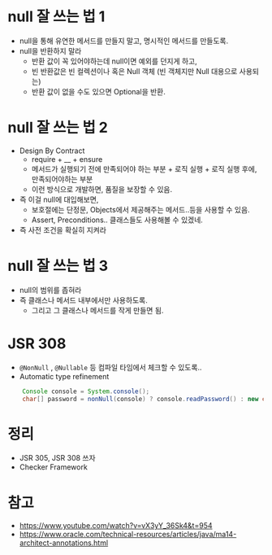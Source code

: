 # null 잘 쓰는 법 1
- null을 통해 유연한 메서드를 만들지 말고, 명시적인 메서드를 만들도록.
- null을 반환하지 말라
    - 반환 값이 꼭 있어야하는데 null이면 예외를 던지게 하고,
    - 빈 반환값은 빈 컬렉션이나 혹은 Null 객체 (빈 객체지만 Null 대용으로 사용되는)
    - 반환 값이 없을 수도 있으면 Optional을 반환.

# null 잘 쓰는 법 2
- Design By Contract
    - require + __ + ensure
    - 메서드가 실행되기 전에 만족되어야 하는 부분 + 로직 실행 + 로직 실행 후에, 만족되어야하는 부분
    - 이런 방식으로 개발하면, 품질을 보장할 수 있음.
- 즉 이걸 null에 대입해보면,
    - 보호절에는 단정문, Objects에서 제공해주는 메서드..등을 사용할 수 있음.
    - Assert, Preconditions.. 클래스들도 사용해볼 수 있겠네.
- 즉 사전 조건을 확실히 지켜라

# null 잘 쓰는 법 3
- null의 범위를 좁혀라
- 즉 클래스나 메서드 내부에서만 사용하도록. 
    - 그리고 그 클래스나 메서드를 작게 만들면 됨.

# JSR 308
- `@NonNull` , `@Nullable` 등 컴파일 타임에서 체크할 수 있도록..
- Automatic type refinement
```java
    Console console = System.console();
    char[] password = nonNull(console) ? console.readPassword() : new char[0];
```

# 정리
- JSR 305, JSR 308 쓰자
- Checker Framework


# 참고
- https://www.youtube.com/watch?v=vX3yY_36Sk4&t=954
- https://www.oracle.com/technical-resources/articles/java/ma14-architect-annotations.html